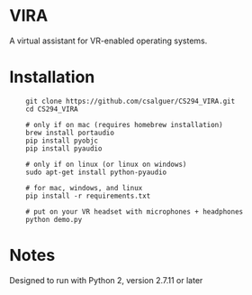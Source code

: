 VIRA
====
A virtual assistant for VR-enabled operating systems.

Installation
============
```
    git clone https://github.com/csalguer/CS294_VIRA.git
    cd CS294_VIRA

    # only if on mac (requires homebrew installation)
    brew install portaudio
    pip install pyobjc
    pip install pyaudio

    # only if on linux (or linux on windows)
    sudo apt-get install python-pyaudio

    # for mac, windows, and linux
    pip install -r requirements.txt

    # put on your VR headset with microphones + headphones
    python demo.py
```

Notes
=====
Designed to run with Python 2, version 2.7.11 or later
